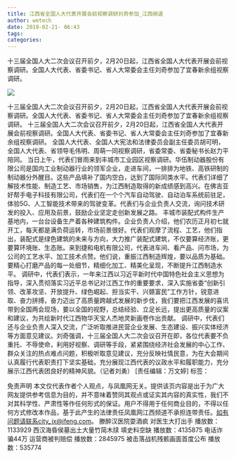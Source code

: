 ```yaml
---
title: 江西省全国人大代表开展会前视察调研刘奇参加_江西频道
author: wetech
date: 2019-02-21- 06:43
tags: 
categories: 
---
```

十三届全国人大二次会议召开前夕，2月20日起，江西省全国人大代表开展会前视察调研。全国人大代表、省委书记、省人大常委会主任刘奇参加了宜春新余组视察调研。
<!-- more -->
                
<img align="center" border="0" src="http://p2.ifengimg.com/a/2016/0810/204c433878d5cf9size1_w16_h16.png" />
                
                
            
十三届全国人大二次会议召开前夕，2月20日起，江西省全国人大代表开展会前视察调研。全国人大代表、省委书记、省人大常委会主任刘奇参加了宜春新余组视察调研。
十三届全国人大二次会议召开前夕，2月20日起，江西省全国人大代表开展会前视察调研。全国人大代表、省委书记、省人大常委会主任刘奇参加了宜春新余组视察调研。
全国人大代表、全国人大宪法和法律委员会副主任委员胡可明，全国人大代表、省领导毛伟明、周萌一同视察调研，省委常委、省委秘书长赵力平陪同。
当日上午，代表们冒雨来到丰城市工业园区视察调研。华伍制动器股份有限公司是国内工业制动器行业的领军企业，走进车间，一排排为地铁、高铁研制的制动器分外醒目。这些产品填补了国内空白，达到了国际同类水平。代表们详细了解技术性能、制造工艺、市场销售，为江西制造取得的新成绩感到高兴。在佛吉亚好帮手电子科技有限公司，代表们在一个个汽车自动驾驶、自动泊车系统前驻足，体验5G、人工智能技术带来的驾驶变革。代表们与企业负责人交流，询问技术研发的投入、应用及前景，鼓励企业坚定走创新发展之路。
丰城市装配式构件生产基地内，一台台设备生产着各种建筑构件。企业负责人介绍，他们农历正月初七就开工，每天都是满负荷运转，市场前景很好。代表们观摩了流程、工艺，他们指出，装配式是绿色建筑的未来与方向，大力推广装配式建筑，不仅要算经济账，更要算环境账、生态账。来到捷和电机有限公司，代表进车间、看产品、问市场，为公司的工艺水平、加工技术点赞。他们说，重振江西制造辉煌，要以品质为基础。要精心打磨产品的每一处细节，精细化加工、精美化呈现，不断提升江西制造水平。
调研中，代表们表示，一年来江西以习近平新时代中国特色社会主义思想为指导，深入贯彻落实习近平总书记对江西工作的重要要求，深入实施省委“创新引领、改革攻坚、开放提升、绿色崛起、担当实干、兴赣富民”工作方针，锐意进取、奋力拼搏，奋力迈出了高质量跨越式发展的新步伐，我们要把江西发展的喜讯带到全国两会现场，要以全国的视野，总结经验、立足长远，提出更高质量的议案和建议，为共绘新时代江西物华天宝人杰地灵新画卷作出贡献。
调研中，代表们还与企业负责人深入交流，广泛听取推进民营企业发展、生态建设、振兴实体经济等方面意见建议。刘奇强调，十三届全国人大二次会议召开在即，各位代表要不负重托、不辱使命，利用好视察、调研等手段，紧紧围绕经济社会发展的中心工作、群众关注的热点难点问题，积极听取意见建议，充分反映社情民意，为在大会期间认真履行代表职责打下坚实基础，充分展现江西代表的议政水平和履职能力，充分展示江西代表团良好的精神风貌。（记者刘勇）
[责任编辑：万文婷]
标签：
             
免责声明
本文仅代表作者个人观点，与凤凰网无关。提供该页内容是出于为广大网友提供参考信息为目的，并不意味着赞同其观点或证实其内容的真实性，我们不对其科学性、严肃性等作任何形式的保证。用户不得用于任何商业目的，不得以任何方式修改本作品，基于此产生的法律责任凤凰网江西频道不承担连带责任。如有问题请联系city_jx@ifeng.com。
滕醉汉医院耍酒疯 对医生大打出手
播放数：1133929
西汉海昏侯墓出土大量竹简木牍 填史料空缺
播放数：4135875
电话诈骗44万 运营商被判赔偿
播放数：2845975
被击落战机残骸画面首度公布
播放数：535774
